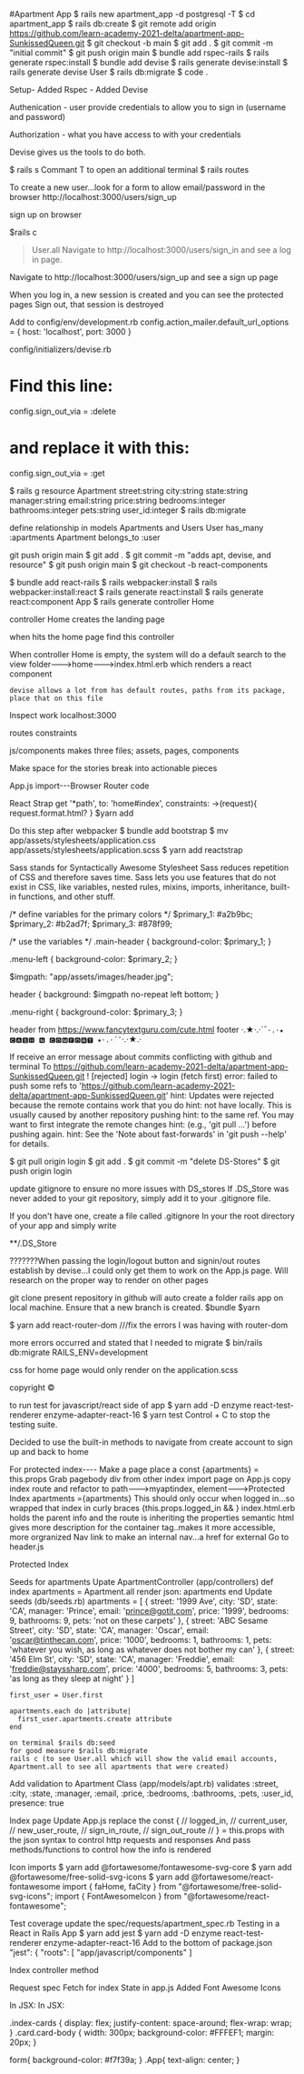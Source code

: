 #Apartment App
$ rails new apartment_app -d postgresql -T
$  cd apartment_app
$  rails db:create
$  git remote add origin https://github.com/learn-academy-2021-delta/apartment-app-SunkissedQueen.git
$  git checkout -b main
$  git add .
$  git commit -m "initial commit"
$  git push origin main
$  bundle add rspec-rails
$  rails generate rspec:install
$  bundle add devise
$  rails generate devise:install
$  rails generate devise User
$  rails db:migrate
$  code .

Setup- Added Rspec
    - Added Devise

Authenication - user provide credentials to allow you to sign in (username and password)

Authorization - what you have access to with your credentials

Devise gives us the tools to do both.

$ rails s
Commant T to open an additional terminal
$ rails routes

To create a new user...look for a form to allow email/password
in the browser
http://localhost:3000/users/sign_up

sign up on browser

$rails c
>User.all
Navigate to http://localhost:3000/users/sign_in and see a log in page.

Navigate to http://localhost:3000/users/sign_up and see a sign up page

When you log in, a new session is created and you can see the protected pages
Sign out, that session is destroyed

Add to config/env/development.rb
config.action_mailer.default_url_options = { host: 'localhost', port: 3000 }

config/initializers/devise.rb
# Find this line:
config.sign_out_via = :delete
# and replace it with this:
config.sign_out_via = :get

$ rails g resource Apartment street:string city:string state:string manager:string email:string price:string bedrooms:integer bathrooms:integer pets:string user_id:integer
$ rails db:migrate

define relationship in models
Apartments and Users
User has_many :apartments
Apartment belongs_to :user

git push origin main
$ git add .
$  git commit -m "adds apt, devise, and resource"
$  git push origin main
$  git checkout -b react-components

$ bundle add react-rails
$ rails webpacker:install
$ rails webpacker:install:react
$ rails generate react:install
$ rails generate react:component App
$ rails generate controller Home

controller Home creates the landing page

when hits the home page find this controller

When controller Home is empty, the system will do a default search to the view folder--->home--->index.html.erb  which renders a react component

    devise allows a lot from has default routes, paths from its package, place that on this file


Inspect work
localhost:3000

routes constraints

js/components
    makes three files; assets, pages, components

Make space for the stories
break into actionable pieces

App.js
import---Browser Router code

React Strap
get '*path', to: 'home#index', constraints: ->(request){ request.format.html? }
$yarn add 

Do this step after webpacker
$ bundle add bootstrap
$ mv app/assets/stylesheets/application.css app/assets/stylesheets/application.scss
$ yarn add reactstrap


Sass stands for Syntactically Awesome Stylesheet
Sass reduces repetition of CSS and therefore saves time. Sass lets you use features that do not exist in CSS, like variables, nested rules, mixins, imports, inheritance, built-in functions, and other stuff.

/* define variables for the primary colors */
$primary_1: #a2b9bc;
$primary_2: #b2ad7f;
$primary_3: #878f99;

/* use the variables */
.main-header {
  background-color: $primary_1;
}

.menu-left {
  background-color: $primary_2;
}


$imgpath: "app/assets/images/header.jpg";

header {
	background: $imgpath no-repeat left bottom;
}

.menu-right {
  background-color: $primary_3;
}

<div style={{ backgroundImage: "url(/img/header.jpg)", backgroundRepeat: 'no-repeat',
  width:'100%'}}>

  header from https://www.fancytextguru.com/cute.html
  footer ·.★·.·´¯`·.·★ 🅲🅰🆂🅷 🅽 🅲🅾🅼🅵🅾🆁🆃 ★·.·´¯`·.·★.·

  If receive an error message about commits conflicting with github and terminal
  To https://github.com/learn-academy-2021-delta/apartment-app-SunkissedQueen.git
 ! [rejected]        login -> login (fetch first)
error: failed to push some refs to 'https://github.com/learn-academy-2021-delta/apartment-app-SunkissedQueen.git'
hint: Updates were rejected because the remote contains work that you do
hint: not have locally. This is usually caused by another repository pushing
hint: to the same ref. You may want to first integrate the remote changes
hint: (e.g., 'git pull ...') before pushing again.
hint: See the 'Note about fast-forwards' in 'git push --help' for details.

$ git pull origin login
$ git add .
$ git commit -m "delete DS-Stores"
$ git push origin login

update gitignore to ensure no more issues with DS_stores
If .DS_Store was never added to your git repository, simply add it to your .gitignore file.

If you don't have one, create a file called
.gitignore
In your the root directory of your app and simply write

**/.DS_Store

???????When passing the login/logout button and signin/out routes establish by devise...I could only get them to work on the App.js page. Will research on the proper way to render on other pages

git clone present repository in github will auto create a folder rails app on local machine. Ensure that a new branch is created. $bundle $yarn

$  yarn add react-router-dom  ///fix the errors I was having with router-dom

more errors occurred and stated that I needed to migrate
$ bin/rails db:migrate RAILS_ENV=development

css for home page would only render on the application.scss

copyright  &copy;

to run test for javascript/react side of app
$ yarn add -D enzyme react-test-renderer enzyme-adapter-react-16
$ yarn test
Control + C to stop the testing suite.

Decided to use the built-in methods to navigate from create account to sign up and back to home

For protected index----
  Make a page
  place a const {apartments} = this.props
  Grab pagebody div from other index
  import page on App.js
  copy index route and refactor to path--->myaptindex, element--->Protected Index apartments ={apartments}
  This should only occur when logged in...so wrapped that index in curly braces {this.props.logged_in &&  }
  index.html.erb holds the parent info and the route is inheriting the properties
  semantic html gives more description for the container tag..makes it more accessible, more orgranized
  Nav link to make an internal nav...a href for external
  Go to header.js

  Protected Index

Seeds for apartments
  Upate ApartmentController (app/controllers)
      def index
        apartments = Apartment.all
        render json: apartments
      end
  Update seeds (db/seeds.rb)
    apartments = [
      {
        street: '1999 Ave',
        city: 'SD',
        state: 'CA',
        manager: 'Prince',
        email: 'prince@gotit.com',
        price: '1999',
        bedrooms: 9,
        bathrooms: 9,
        pets: 'not on these carpets'
      },
      {
        street: 'ABC Sesame Street',
        city: 'SD',
        state: 'CA',
        manager: 'Oscar',
        email: 'oscar@tinthecan.com',
        price: '1000',
        bedrooms: 1,
        bathrooms: 1,
        pets: 'whatever you wish, as long as whatever does not bother my can'
      },
      {
        street: '456 Elm St',
        city: 'SD',
        state: 'CA',
        manager: 'Freddie',
        email: 'freddie@stayssharp.com',
        price: '4000',
        bedrooms: 5,
        bathrooms: 3,
        pets: 'as long as they sleep at night'
      }
    ]

    first_user = User.first

    apartments.each do |attribute|
      first_user.apartments.create attribute
    end

    on terminal $rails db:seed
    for good measure $rails db:migrate
    rails c (to see User.all which will show the valid email accounts, Apartment.all to see all apartments that were created)

  Add validation to Apartment Class (app/models/apt.rb) 
    validates :street, :city, :state, :manager, :email, :price, :bedrooms, :bathrooms, :pets, :user_id, presence: true
  
Index page
      Update App.js replace the const {
    //       logged_in,
    //       current_user,
    //       new_user_route,
    //       sign_in_route,
    //       sign_out_route
    //     } = this.props
    with the json syntax to control http requests and responses
    And pass methods/functions to control how the info is rendered


Icon imports
  $ yarn add @fortawesome/fontawesome-svg-core
  $ yarn add @fortawesome/free-solid-svg-icons
  $ yarn add @fortawesome/react-fontawesome
  import { faHome, faCity } from "@fortawesome/free-solid-svg-icons";
  import { FontAwesomeIcon } from "@fortawesome/react-fontawesome";

Test coverage
  update the spec/requests/apartment_spec.rb
  Testing in a React in Rails App
  $ yarn add jest
  $ yarn add -D enzyme react-test-renderer enzyme-adapter-react-16 Add to the bottom of package.json
  "jest": {
      "roots": [
        "app/javascript/components"
      ]

Index controller method
    
Request spec
Fetch for index
State in app.js
Added Font Awesome Icons


In JSX:
In JSX:

.index-cards {
  display: flex;
  justify-content: space-around;
  flex-wrap: wrap;
}
.card.card-body {
  width: 300px;
  background-color: #FFFEF1;
  margin: 20px;
}

form{
  background-color: #f7f39a;
}
.App{
  text-align: center;
}
